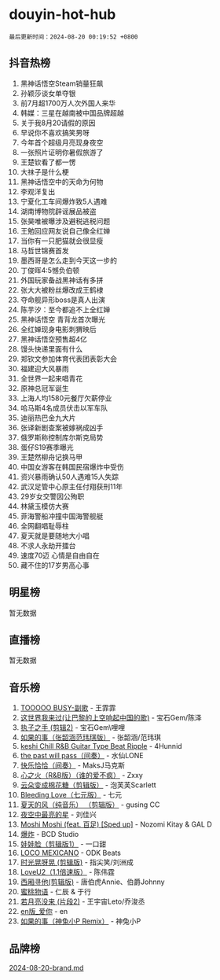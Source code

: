 # douyin-hot-hub

`最后更新时间：2024-08-20 00:19:52 +0800`

## 抖音热榜

1. 黑神话悟空Steam销量狂飙
1. 孙颖莎谈女单夺银
1. 前7月超1700万人次外国人来华
1. 韩媒：三星在越南被中国品牌超越
1. 关于我8月20请假的原因
1. 早说你不喜欢搞笑男呀
1. 今年首个超级月亮现身夜空
1. 一张照片证明你暑假旅游了
1. 王楚钦看了都一愣
1. 大祙子是什么梗
1. 黑神话悟空中的天命为何物
1. 李观洋复出
1. 宁夏化工车间爆炸致5人遇难
1. 湖南博物院辟谣展品被盗
1. 张昊唯被曝涉及避税逃税问题
1. 王勉回应网友说自己像全红婵
1. 当你有一只肥猫就会很显瘦
1. 马哲世锦赛首发
1. 墨西哥是怎么走到今天这一步的
1. 丁俊晖4:5憾负伯顿
1. 外国玩家备战黑神话有多拼
1. 张大大被粉丝爆改成王鹤棣
1. 夺命舰异形boss是真人出演
1. 陈芋汐：至今都追不上全红婵
1. 黑神话悟空 青背龙首次曝光
1. 全红婵现身电影刺猬映后
1. 黑神话悟空预售超4亿
1. 馒头快递里面有什么
1. 郑钦文参加体育代表团表彰大会
1. 福建迎大风暴雨
1. 全世界一起来唱青花
1. 原神总冠军诞生
1. 上海人均1580元餐厅欠薪停业
1. 哈马斯4名成员伏击以军车队
1. 迪丽热巴金九大片
1. 张译新剧查案被嫁祸成凶手
1. 俄罗斯称控制库尔斯克局势
1. 蛋仔S19赛季曝光
1. 王楚然柳舟记换马甲
1. 中国女游客在韩国民宿爆炸中受伤
1. 资兴暴雨确认50人遇难15人失踪
1. 武汉足管中心原主任付翔获刑11年
1. 29岁女交警因公殉职
1. 林黛玉模仿大赛
1. 菲海警船冲撞中国海警舰艇
1. 全网翻唱耻辱柱
1. 夏天就是要随地大小唱
1. 不求人永劫开擂台
1. 速度70迈 心情是自由自在
1. 藏不住的17岁男高心事

## 明星榜

暂无数据

## 直播榜

暂无数据

## 音乐榜

1. [TOOOOO BUSY-副歌](https://sf5-hl-cdn-tos.douyinstatic.com/obj/tos-cn-ve-2774/o0fmjGZetNDjSM5EimFs2QlzBg30YgByJMRQrC) - 王霏霏
1. [这世界我来过(让巴黎的上空响起中国的歌)](https://sf6-cdn-tos.douyinstatic.com/obj/tos-cn-ve-2774/o4wXzBftoUMHKWsiWRwtI9iiGWnO8zjCBxAaAb) - 宝石Gem/陈泽
1. [执子之手 (剪辑2)](https://sf5-hl-cdn-tos.douyinstatic.com/obj/tos-cn-ve-2774/oUoZLQjCc31XzqsBnBQUNgeKtYPBcgbFDwtfcu) - 宝石Gem\哩哩
1. [如果的事（张韶涵范玮琪版）](https://sf5-hl-cdn-tos.douyinstatic.com/obj/tos-cn-ve-2774/owI7MDDyzHddFIDNOFiTf8qYP1fafEiAgmjsCv) - 张韶涵/范玮琪
1. [keshi Chill R&B Guitar Type Beat Ripple](https://sf5-hl-cdn-tos.douyinstatic.com/obj/tos-cn-ve-2774/okQIfmitAB3HpgZQo0YCEFEACcDhQngn0fkFIC) - 4Hunnid
1. [the past will pass（间奏）](https://sf5-hl-cdn-tos.douyinstatic.com/obj/tos-cn-ve-2774/oYi1aFWqIjwzlvAuryrQIMAFSoPpJyicp6BiZ) - 水仙LONE
1. [快乐恰恰（间奏）](https://sf5-hl-cdn-tos.douyinstatic.com/obj/tos-cn-ve-2774/oMesum3HvWQXJxuMFeVYzf54o2QzH5aEBPOCAn) - MaksJ马克斯
1. [心之火（R&B版）（谁的爱不疯）](https://sf5-hl-cdn-tos.douyinstatic.com/obj/tos-cn-ve-2774/okemkEDaIBBE3OosftCgMxlFkLQZRw37t36ZQv) - Zxxy
1. [云朵变成棉花糖（剪辑版）](https://sf3-cdn-tos.douyinstatic.com/obj/tos-cn-ve-2774/o8LC84GQLALFfXeyJmh8KE61byVQYMMeAZLfEI) - 泡芙芙Scarlett
1. [Bleeding Love（七元版）](https://sf5-hl-cdn-tos.douyinstatic.com/obj/tos-cn-ve-2774/oEgC9eZFHQ1MfSRnrfkzFp8AayDWqAQMABBgUs) - 七元
1. [夏天的风（纯音乐） （剪辑版）](https://sf5-hl-cdn-tos.douyinstatic.com/obj/tos-cn-ve-2774/oUzLjBZZFQAoNRmGokEeD5zfQCObp6UeFAnTa6) - gusing CC
1. [夜空中最亮的星](https://sf5-hl-cdn-tos.douyinstatic.com/obj/tos-cn-ve-2774/o4IfgGwqqnFeXEMGaS8JBzJAdayAaCeoxqbjCD) - 刘佳兴
1. [Moshi Moshi (feat. 百足) [Sped up]](https://sf3-cdn-tos.douyinstatic.com/obj/tos-cn-ve-2774/ocCPFQcXJLeroaIdQLIGAoeeYM3OAUYGDguHXz) - Nozomi Kitay & GAL D
1. [爆炸](https://sf5-hl-cdn-tos.douyinstatic.com/obj/tos-cn-ve-2774/4abeb6e3794342cf9e7ce20282badd15) - BCD Studio
1. [娃娃脸（剪辑版1）](https://sf5-hl-cdn-tos.douyinstatic.com/obj/tos-cn-ve-2774/oIimSCgQoNUePTAZ1Ba7TeADY4KetGYsVFeaaB) - 一口甜
1. [LOCO MEXICANO](https://sf5-hl-cdn-tos.douyinstatic.com/obj/tos-cn-ve-2774/owxVoxJorA4ILBfsMAjU6t7O1xW9w0tS7EYzh6) - ODK Beats
1. [时光晃呀晃 (剪辑版)](https://sf5-hl-cdn-tos.douyinstatic.com/obj/tos-cn-ve-2774/o8ACeQem3gwI1x3GIYGAfKG0LJebKFRJDwRwyW) - 指尖笑/刘洲成
1. [LoveU2（1.1倍速版）](https://sf5-hl-cdn-tos.douyinstatic.com/obj/tos-cn-ve-2774/oQMeDffLaEmgMwgCOEMAFCI6INzoFPgWdD0rsa) - 陈伟霆
1. [西厢寻他(剪辑版)](https://sf3-cdn-tos.douyinstatic.com/obj/tos-cn-ve-2774/oUsAVfAQKlRNxEv5qxvIB8o5qmIWUcXbzJKJhw) - 唐伯虎Annie、伯爵Johnny
1. [蜜桃物语](https://sf3-cdn-tos.douyinstatic.com/obj/tos-cn-ve-2774/oIhOSCZtIACtYU4XQkngiW9kCBfVD1Fz9IYeqL) - 仁辰 & 于行
1. [若月亮没来 (片段2)](https://sf5-hl-cdn-tos.douyinstatic.com/obj/tos-cn-ve-2774/ocQavLLjkCOeDxGyYeIMGgNAIwJ0QXE1Ve3Fzv) - 王宇宙Leto/乔浚丞
1. [en版_爱你](https://sf3-cdn-tos.douyinstatic.com/obj/tos-cn-ve-2774/oEDn5OQWGwJcMoiXFPLTgUzBICetMfDgIfAjaa) - en
1. [如果的事（神兔小P Remix）](https://sf3-cdn-tos.douyinstatic.com/obj/tos-cn-ve-2774/okHtAffz3g4ZB0BMQn9iC9BC6AciI3xCmgQTqt) - 神兔小P

## 品牌榜

[2024-08-20-brand.md](2024-08-20-brand.md)
